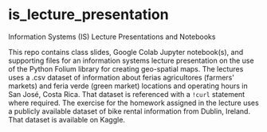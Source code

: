 # is_lecture_presentation
Information Systems (IS) Lecture Presentations and Notebooks

This repo contains class slides, Google Colab Jupyter notebook(s), and supporting files for an information systems lecture presentation on the use of the Python Folium library for creating geo-spatial maps.  The lectures uses a .csv dataset of information about ferias agricultores (farmers' markets) and feria verde (green market) locations and operating hours in San José, Costa Rica.  That dataset is referenced with a `!curl` statement where required.   The exercise for the homework assigned in the lecture uses a publicly available dataset of bike rental information from Dublin, Ireland.  That dataset is available on Kaggle. 

